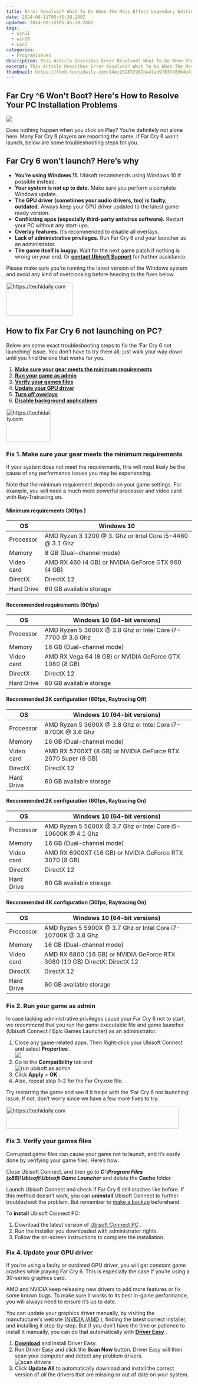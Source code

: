 ```yaml
---
title: Error Resolved? What To Do When The Mass Effect Legendary Edition Won't Start
date: 2024-09-11T05:45:39.200Z
updated: 2024-09-12T05:45:39.200Z
tags:
  - win11
  - win10
  - win7
categories:
  - ProgramIssues
description: This Article Describes Error Resolved? What To Do When The Mass Effect Legendary Edition Won't Start
excerpt: This Article Describes Error Resolved? What To Do When The Mass Effect Legendary Edition Won't Start
thumbnail: https://thmb.techidaily.com/14ec252872982da41ad9f63f459b4e43e487f639283132cbb2c57561289fd670.jpg
---
```


## Far Cry ^6 Won't Boot? Here's How to Resolve Your PC Installation Problems

![](https://images.drivereasy.com/wp-content/uploads/2021/10/far-cry.png)

 Does nothing happen when you click on Play? You’re definitely not alone here. Many Far Cry 6 players are reporting the same. If Far Cry 6 won’t launch, below are some troubleshooting steps for you.

## Far Cry 6 won’t launch? Here’s why

* **You’re using Windows 11.** Ubisoft recommends using Windows 10 if possible instead.
* **Your system is not up to date.** Make sure you perform a complete Windows update.
* **The GPU driver (sometimes your audio drivers, too) is faulty, outdated.** Always keep your GPU driver updated to the latest game-ready version.
* **Conflicting apps (especially third-party antivirus software).** Restart your PC without any start-ups.
* **Overlay features.** It’s recommended to disable all overlays.
* **Lack of administrative privileges.** Run Far Cry 6 and your launcher as an administrator.
* **The game itself is buggy.** Wait for the next game patch if nothing is wrong on your end. Or **[contact Ubisoft Support](https://www.ubisoft.com/en-gb/help/contact)**  for further assistance.

 Please make sure you’re running the latest version of the Windows system and avoid any kind of overclocking before heading to the fixes below.





<!-- affiliate ads begin -->
<a href="https://aligracehair.sjv.io/c/5597632/2115929/19272" target="_top" id="2115929">
  <img src="//a.impactradius-go.com/display-ad/19272-2115929" border="0" alt="https://techidaily.com" width="180" height="90"/>
</a>
<img height="0" width="0" src="https://aligracehair.sjv.io/i/5597632/2115929/19272" style="position:absolute;visibility:hidden;" border="0" />
<!-- affiliate ads end -->




## How to fix Far Cry 6 not launching on PC?

 Below are some exact troubleshooting steps to fix the ‘Far Cry 6 not launching’ issue. You don’t have to try them all; just walk your way down until you find the one that works for you.

1. **[Make sure your gear meets the minimum requirements](https://tools.techidaily.com/drivereasy/download/)**
2. **[Run your game as admin](https://tools.techidaily.com/drivereasy/download/)**
3. **[Verify your games files](https://tools.techidaily.com/drivereasy/download/)**
4. **[Update your GPU driver](https://tools.techidaily.com/drivereasy/download/)**
5. **[Turn off overlays](https://tools.techidaily.com/drivereasy/download/)**
6. **[Disable background applications](https://tools.techidaily.com/drivereasy/download/)**





<!-- affiliate ads begin -->
<a href="https://aligracehair.sjv.io/c/5597632/2135350/19272" target="_top" id="2135350">
  <img src="//a.impactradius-go.com/display-ad/19272-2135350" border="0" alt="https://techidaily.com" width="120" height="90"/>
</a>
<img height="0" width="0" src="https://aligracehair.sjv.io/i/5597632/2135350/19272" style="position:absolute;visibility:hidden;" border="0" />
<!-- affiliate ads end -->




### Fix 1\. Make sure your gear meets the minimum requirements

 If your system does not meet the requirements, this will most likely be the cause of any performance issues you may be experiencing.

 Note that the minimum requirement depends on your game settings. For example, you will need a much more powerful processor and video card with Ray-Tratracing on.

#### Minimum requirements (**30fps** )

| OS         | Windows 10                                                 |
| ---------- | ---------------------------------------------------------- |
| Processor  | AMD Ryzen 3 1200 @ 3\. Ghz or Intel Core i5-4460 @ 3.1 Ghz |
| Memory     | 8 GB (Dual-channel mode)                                   |
| Video card | AMD RX 460 (4 GB) or NVIDIA GeForce GTX 960 (4 GB)         |
| DirectX    | DirectX 12                                                 |
| Hard Drive | 60 GB available storage                                    |

#### Recommended requirements (60fps)

| OS         | Windows 10 (64-bit versions)                                |
| ---------- | ----------------------------------------------------------- |
| Processor  | AMD Ryzen 5 3600X @ 3.8 Ghz or Intel Core i7-7700 @ 3.6 Ghz |
| Memory     | 16 GB (Dual-channel mode)                                   |
| Video card | AMD RX Vega 64 (8 GB) or NVIDIA GeForce GTX 1080 (8 GB)     |
| DirectX    | DirectX 12                                                  |
| Hard Drive | 60 GB available storage                                     |

#### Recommended 2K configuration (60fps, Raytracing Off)

| OS         | Windows 10 (64-bit versions)                                 |
| ---------- | ------------------------------------------------------------ |
| Processor  | AMD Ryzen 5 3600X @ 3.8 Ghz or Intel Core i7-9700K @ 3.6 Ghz |
| Memory     | 16 GB (Dual-channel mode)                                    |
| Video card | AMD RX 5700XT (8 GB) or NVIDIA GeForce RTX 2070 Super (8 GB) |
| DirectX    | DirectX 12                                                   |
| Hard Drive | 60 GB available storage                                      |

#### Recommended 2K configuration (60fps, Raytracing On)

| OS         | Windows 10 (64-bit versions)                                  |
| ---------- | ------------------------------------------------------------- |
| Processor  | AMD Ryzen 5 5600X @ 3.7 Ghz or Intel Core i5-10600K @ 4.1 Ghz |
| Memory     | 16 GB (Dual-channel mode)                                     |
| Video card | AMD RX 6900XT (16 GB) or NVIDIA GeForce RTX 3070 (8 GB)       |
| DirectX    | DirectX 12                                                    |
| Hard Drive | 60 GB available storage                                       |

#### Recommended 4K configuration (30fps, Raytracing On)

| OS         | Windows 10 (64-bit versions)                                               |
| ---------- | -------------------------------------------------------------------------- |
| Processor  | AMD Ryzen 5 5900X @ 3.7 Ghz or Intel Core i7-10700K @ 3.8 Ghz              |
| Memory     | 16 GB (Dual-channel mode)                                                  |
| Video card | AMD RX 6800 (16 GB) or NVIDIA GeForce RTX 3080 (10 GB) DirectX: DirectX 12 |
| DirectX    | DirectX 12                                                                 |
| Hard Drive | 60 GB available storage                                                    |

### Fix 2\. Run your game as admin

 In case lacking administrative privileges cause your Far Cry 6 not to start, we recommend that you run the game executable file and game launcher (Ubisoft Connect / Epic Games Launcher) as an administrator.

1. Close any game-related apps. Then Right-click your Ubisoft Connect and select **Properties** .  
![](https://images.drivereasy.com/wp-content/uploads/2021/10/properties.jpg)
2. Go to the **Compatibility**  tab and  
![run ubisoft as admin](https://images.drivereasy.com/wp-content/uploads/2021/10/run-as-admin.jpg)
3. Click **Apply** \> **OK** .
4. Also, repeat step 1\~2 for the Far Cry.exe file.

 Try restarting the game and see if it helps with the ‘Far Cry 6 not launching’ issue. If not, don’t worry since we have a few more fixes to try.





<!-- affiliate ads begin -->
<a href="https://aligracehair.sjv.io/c/5597632/2135418/19272" target="_top" id="2135418">
  <img src="//a.impactradius-go.com/display-ad/19272-2135418" border="0" alt="https://techidaily.com" width="468" height="60"/>
</a>
<img height="0" width="0" src="https://aligracehair.sjv.io/i/5597632/2135418/19272" style="position:absolute;visibility:hidden;" border="0" />
<!-- affiliate ads end -->




### Fix 3\. Verify your games files

 Corrupted game files can cause your game not to launch, and it’s easily done by verifying your game files. Here’s how:

 Close Ubisoft Connect, and then go to _**C:\\Program Files (x86)\\Ubisoft\\Ubisoft Game Launcher**_ and delete the **Cache** folder.

 Launch Ubisoft Connect and check if Far Cry 6 still crashes like before. If this method doesn’t work, you can **uninstall** Ubisoft Connect to further troubleshoot the problem. But remember to [make a backup](https://www.ubisoft.com/en-us/help/connectivity-and-performance/article/manually-backing-up-ubisoft-connect-pc-save-files/000063179) beforehand.

 To **install** Ubisoft Connect PC:

1. Download the latest version of [Ubisoft Connect PC](https://ubi.li/4vxt9) .
2. Run the installer you downloaded with administrator rights.
3. Follow the on-screen instructions to complete the installation.

### Fix 4\. Update your GPU driver

 If you’re using a faulty or outdated GPU driver, you will get constant game crashes while playing Far Cry 6\. This is especially the case if you’re using a 30-series graphics card.

 AMD and NVIDIA keep releasing new drivers to add more features or fix some known bugs. To make sure it works to its best in-game performance, you will always need to ensure it’s up to date.

 You can update your graphics driver manually, by visiting the manufacturer’s website ([NVIDIA](https://tools.techidaily.com/drivereasy/download/) /[AMD](https://www.amd.com/en/support) ), finding the latest correct installer, and installing it step-by-step. But if you don’t have the time or patience to install it manually, you can do that automatically with **[Driver Easy](https://tools.techidaily.com/drivereasy/download/)**  .

1. **[Download](https://tools.techidaily.com/drivereasy/download/)**  and install Driver Easy.
2. Run Driver Easy and click the **Scan Now** button. Driver Easy will then scan your computer and detect any problem drivers.  
![scan drivers](https://images.drivereasy.com/wp-content/uploads/2021/10/scan-now-5.7.0.jpg)
3. Click **Update All** to automatically download and install the correct version of _all_ the drivers that are missing or out of date on your system.  




<!-- affiliate ads begin -->
<span id="1484963">
					<video width="864" height="864" style="cursor:pointer"
           poster="//a.impactradius-go.com/display-clicktoplayimage/1484963.png"
           onclick="if(!this.playClicked){this.play();this.setAttribute('controls',true);this.playClicked=true;}">
	   <source src="//a.impactradius-go.com/display-ad/16446-1484963">
	   <img src="//a.impactradius-go.com/display-clicktoplayimage/1484963.png" style="border: none; height: 100%; width: 100%; object-fit: contain">
	</video>
	<div style="width:540px;text-align:center"><a href="javascript:window.open(decodeURIComponent('https%3A%2F%2Flaganoo.pxf.io%2Fc%2F5597632%2F1484963%2F16446'), '_blank');void(0);">Click here</a></div>
</span>
<img height="0" width="0" src="https://imp.pxf.io/i/5597632/1484963/16446" style="position:absolute;visibility:hidden;" border="0" />
<!-- affiliate ads end -->




 (This requires the **[Pro version](https://tools.techidaily.com/drivereasy/download/)**  – you’ll be prompted to upgrade when you click Update All. If you don’t want to pay for the Pro version, you can still download and install all the drivers you need with the free version; you just have to download them one at a time, and manually install them, the normal Windows way.)  
![update all drivers](https://images.drivereasy.com/wp-content/uploads/2021/10/update-all.jpg)
4. Restart your PC for the changes to take full effect.




<!-- affiliate ads begin -->
<a href="https://appsumo.8odi.net/c/5597632/2123734/7443" target="_top" id="2123734">
  <img src="//a.impactradius-go.com/display-ad/7443-2123734" border="0" alt="https://techidaily.com" width="728" height="90"/>
</a>
<img height="0" width="0" src="https://appsumo.8odi.net/i/5597632/2123734/7443" style="position:absolute;visibility:hidden;" border="0" />
<!-- affiliate ads end -->





### Fix 5\. Turn off overlays

 It’s reported by some players that turning off all overlays helps with the crashing issue. You can follow the steps below to disable them.

1. Launch Ubisoft Connect, and go to **Settings** .
2. Under the General tab, untick the **Enable in-game overlay for supported games** and **Display FPS counter in game** .  
![Enable in-game overlay for supported games](https://images.drivereasy.com/wp-content/uploads/2021/10/in-game-overlay.jpg)
3. Try Far Cry 6 again to test the issue.




<!-- affiliate ads begin -->
<span id="1977032">
					<video width="128" height="480" style="cursor:pointer"
           poster="//a.impactradius-go.com/display-clicktoplayimage/1977032.png"
           onclick="if(!this.playClicked){this.play();this.setAttribute('controls',true);this.playClicked=true;}">
	   <source src="//a.impactradius-go.com/display-ad/22993-1977032">
	   <img src="//a.impactradius-go.com/display-clicktoplayimage/1977032.png" style="border: none; height: 100%; width: 100%; object-fit: contain">
	</video>
	<div style="width:80px;text-align:center"><a href="javascript:window.open(decodeURIComponent('https%3A%2F%2Fhomestyler.sjv.io%2Fc%2F5597632%2F1977032%2F22993'), '_blank');void(0);">Click here</a></div>
</span>
<img height="0" width="0" src="https://imp.pxf.io/i/5597632/1977032/22993" style="position:absolute;visibility:hidden;" border="0" />
<!-- affiliate ads end -->









<!-- affiliate ads begin -->
<a href="https://appsumo.8odi.net/c/5597632/2130886/7443" target="_top" id="2130886">
  <img src="//a.impactradius-go.com/display-ad/7443-2130886" border="0" alt="https://techidaily.com" width="728" height="90"/>
</a>
<img height="0" width="0" src="https://appsumo.8odi.net/i/5597632/2130886/7443" style="position:absolute;visibility:hidden;" border="0" />
<!-- affiliate ads end -->




### Fix 6\. Disable background applications

 Some Microsoft services or third-party software may interfere with your Far Cry 6\. If that’s the case, you may need to close all background programs and reboot your system.

1. Press the **Windows**  and **R** key at the same time to invoke the Run box.
2. Type in _**msconfig**_ and press **Enter** .  
![](https://images.drivereasy.com/wp-content/uploads/2020/09/msconfig-1.jpg)
3. Choose **Selective startup** , and uncheck **Load startup items** .  
![Uncheck Load startup item](https://images.drivereasy.com/wp-content/uploads/2021/10/load-start-ups-no.jpg)
4. Reboot your system.

 If everything works fine without any background apps running, you might need to find the problematic one by[performing a clean boot](https://tools.techidaily.com/drivereasy/download/) .

#### Some apps that are worth noticing

 Below is a list of some software that is known to have issues with Ubisoft games.

| **Fullscreen overlays**                | Overwolf                          |
| -------------------------------------- | --------------------------------- |
| **Hardware monitoring software**       | MSI Afterburner, Riva Tuner       |
| **Peer-to-Peer software**              | BitTorrent, uTorrent              |
| **RGB Controllers or game optimizers** | Razer Synapse, SteelSeries Engine |
| **Streaming application**              | OBS, XSplit Gamecaster            |
| **Software impacting applications**    | f.lux, Nexus Launcher             |
| **VPN software**                       | Hamachi                           |
| **Video chat services**                | Skype                             |
| **Virtualizing software**              | Vmware                            |
| **VoIP applications**                  | Discord, TeamSpeak                |

---

 Does your Far Cry 6 finally start? Feel free to leave us a comment if you have any questions or suggestions. We would like to help with the ‘Far Cry 6 not launching’ issue, but if it keeps giving you a hard time, you may need to wait for the next game patch.

* [game crash](https://tools.techidaily.com/drivereasy/download/)
* [games](https://tools.techidaily.com/drivereasy/download/)
* [Windows](https://tools.techidaily.com/drivereasy/download/)

<ins class="adsbygoogle"
     style="display:block"
     data-ad-format="autorelaxed"
     data-ad-client="ca-pub-7571918770474297"
     data-ad-slot="1223367746"></ins>



<ins class="adsbygoogle"
     style="display:block"
     data-ad-client="ca-pub-7571918770474297"
     data-ad-slot="8358498916"
     data-ad-format="auto"
     data-full-width-responsive="true"></ins>

<span class="atpl-alsoreadstyle">Also read:</span>
<div><ul>
<li><a href="https://youtube-webster.techidaily.com/024-approved-whats-your-youtube-revenue-breakdown-per-branded-playlist/"><u>[New] 2024 Approved  What's Your Youtube Revenue Breakdown per Branded Playlist?</u></a></li>
<li><a href="https://article-posts.techidaily.com/new-close-encounters-experiencing-roblox-at-greater-detail-for-2024/"><u>[New] Close Encounters  Experiencing Roblox At Greater Detail for 2024</u></a></li>
<li><a href="https://instagram-video-files.techidaily.com/new-download-instagram-reels-effortlessly-anytime-for-2024/"><u>[New] Download Instagram Reels Effortlessly, Anytime for 2024</u></a></li>
<li><a href="https://win-answers.techidaily.com/solved-fortnite-entry-point-not-found/"><u>[Solved] Fortnite Entry Point Not Found</u></a></li>
<li><a href="https://win-answers.techidaily.com/solved-minecraft-black-screen-issue-2024-tips/"><u>[SOLVED] Minecraft Black Screen Issue – 2024 Tips</u></a></li>
<li><a href="https://extra-lessons.techidaily.com/updated-apex-newcomer-catalogue-panzoid-edition/"><u>[Updated] Apex Newcomer Catalogue  Panzoid Edition</u></a></li>
<li><a href="https://win-answers.techidaily.com/8-crucial-fixes-to-avoid-marvels-guardians-of-the-galaxy-game-crashing-on-pc-platforms/"><u>8 Crucial Fixes to Avoid Marvel's 'Guardians of the Galaxy' Game Crashing on PC Platforms</u></a></li>
<li><a href="https://win-answers.techidaily.com/addressing-playstation-issues-how-to-resolve-armored-core-vi-not-loading-problems/"><u>Addressing PlayStation Issues: How to Resolve 'Armored Core VI Not Loading' Problems</u></a></li>
<li><a href="https://win-answers.techidaily.com/beat-world-of-warships-pc-issues-5-rapid-remedies-for-unexpected-crashes/"><u>Beat World of Warships PC Issues: 5 Rapid Remedies for Unexpected Crashes</u></a></li>
<li><a href="https://win-answers.techidaily.com/bypassing-error-code-130-on-your-steam-installation-made-easy/"><u>Bypassing Error Code 130 on Your Steam Installation Made Easy</u></a></li>
<li><a href="https://win-answers.techidaily.com/call-of-dutys-black-ops-cold-war-mastering-crash-fixes-for-a-seamless-pc-gaming-experience/"><u>Call of Duty's Black Ops Cold War - Mastering Crash Fixes for a Seamless PC Gaming Experience</u></a></li>
<li><a href="https://win-answers.techidaily.com/cracking-the-code-on-persistent-frostpunk-crashes-a-comprehensive-fix-guide/"><u>Cracking the Code on Persistent Frostpunk Crashes - A Comprehensive Fix Guide</u></a></li>
<li><a href="https://win-answers.techidaily.com/dealing-with-wsappx-strategies-for-reducing-intense-resource-use-on-your-device/"><u>Dealing with WSAPPX: Strategies for Reducing Intense Resource Use on Your Device</u></a></li>
<li><a href="https://buynow-info.techidaily.com/discovering-the-charm-of-contemporary-lighting-the-taotronics-tt-dl16-revealed/"><u>Discovering the Charm of Contemporary Lighting: The TaoTronics TT-DL16 Revealed</u></a></li>
<li><a href="https://win-answers.techidaily.com/effective-solutions-to-fix-outriders-game-latency-problems/"><u>Effective Solutions to Fix Outriders Game Latency Problems</u></a></li>
<li><a href="https://facebook.techidaily.com/embarking-on-the-journey-of-modern-love-with-facebooks-new-feature/"><u>Embarking on the Journey of Modern Love with Facebook's New Feature</u></a></li>
<li><a href="https://win-answers.techidaily.com/expert-tips-to-fix-launch-problems-with-overwatch-2-in-202n4-top-7-hacks/"><u>Expert Tips to Fix Launch Problems with Overwatch 2 in 202N4 - Top 7 Hacks</u></a></li>
<li><a href="https://win-answers.techidaily.com/five-simple-steps-to-correct-microsoft-words-common-execution-error/"><u>Five Simple Steps to Correct Microsoft Word's Common Execution Error</u></a></li>
<li><a href="https://sound-issues.techidaily.com/fixing-sound-glitches-and-audio-warping-in-windows-11-and-7-a-comprehensive-guide/"><u>Fixing Sound Glitches and Audio Warping in Windows 11 & 7: A Comprehensive Guide</u></a></li>
<li><a href="https://win-answers.techidaily.com/fixing-the-silent-void-resolving-skyrims-audio-malfunction/"><u>Fixing the Silent Void: Resolving Skyrim's Audio Malfunction</u></a></li>
<li><a href="https://win-answers.techidaily.com/fortnite-access-issue-how-to-fix-entry-point-unavailable-error/"><u>Fortnite Access Issue: How to Fix 'Entry Point Unavailable' Error</u></a></li>
<li><a href="https://win-answers.techidaily.com/game-on-without-interruption-troubleshooting-street-fighter-6-crashes/"><u>Game On Without Interruption: Troubleshooting Street Fighter 6 Crashes</u></a></li>
<li><a href="https://win-answers.techidaily.com/1722991355256-haley-ba-et-al-2n-glyphosate-in-surface-water-a-review-of-occurrence-and-potential-impacts-on-aquatic-ecosystems-environ-monit-assess-1896-401/"><u>Haley BA., Et Al (2N). Glyphosate in Surface Water: A Review of Occurrence and Potential Impacts on Aquatic Ecosystems. Environ Monit Assess, 189(6), 401.</u></a></li>
<li><a href="https://win-answers.techidaily.com/high-cpu-use-by-chrome-heres-the-solution/"><u>High CPU Use by Chrome? Here's the Solution!</u></a></li>
<li><a href="https://win-answers.techidaily.com/how-to-resolve-recurring-obs-issues-on-windows-11-and-windows-1n-comprehensive-guide/"><u>How to Resolve Recurring OBS Issues on Windows 11 and Windows 1N - Comprehensive Guide</u></a></li>
<li><a href="https://win-answers.techidaily.com/how-to-restore-voice-communication-functionality-for-among-us-players-on-windows-computers/"><u>How to Restore Voice Communication Functionality for Among Us Players on Windows Computers</u></a></li>
<li><a href="https://win-answers.techidaily.com/how-to-smoothly-solve-google-chrome-freezing-issues-on-windows-11/"><u>How to Smoothly Solve Google Chrome Freezing Issues on Windows 11</u></a></li>
<li><a href="https://win-answers.techidaily.com/how-to-successfully-start-your-mass-effect-legendary-journey-tips-and-solutions/"><u>How to Successfully Start Your Mass Effect Legendary Journey - Tips & Solutions</u></a></li>
<li><a href="https://unlock-android.techidaily.com/in-2024-how-to-change-infinix-zero-30-5g-lock-screen-clock-in-seconds-by-drfone-android/"><u>In 2024, How To Change Infinix Zero 30 5G Lock Screen Clock in Seconds</u></a></li>
<li><a href="https://win-answers.techidaily.com/master-the-seas-without-interruption-fixing-assassins-creed-odyssey-pc-problems/"><u>Master the Seas Without Interruption - Fixing Assassin's Creed Odyssey PC Problems</u></a></li>
<li><a href="https://win-answers.techidaily.com/1722998487396-pc-compatibility-issues-fixed-in-latest-patch-for-euro-truck-simulator-2/"><u>PC Compatibility Issues Fixed in Latest Patch for Euro Truck Simulator 2</u></a></li>
<li><a href="https://win-answers.techidaily.com/pc-trouble-heres-how-to-resolve-persistent-content-warning-crashes/"><u>PC Trouble? Here’s How to Resolve Persistent ‘Content Warning’ Crashes</u></a></li>
<li><a href="https://win-answers.techidaily.com/pc-troubleshooting-for-starfield-how-to-prevent-freezing-and-crashes/"><u>PC Troubleshooting for Starfield: How to Prevent Freezing & Crashes</u></a></li>
<li><a href="https://win-answers.techidaily.com/resolving-the-dreaded-steam-error-code-130-a-step-by-step-guide/"><u>Resolving the Dreaded Steam Error Code 130: A Step-by-Step Guide</u></a></li>
<li><a href="https://youtube-clips.techidaily.com/step-by-step-guide-to-find-youtube-hidden-videos/"><u>Step-By-Step Guide to Find YouTube Hidden Videos</u></a></li>
<li><a href="https://win-answers.techidaily.com/success-story-correctly-installing-the-ds4-driver-for-windows-and-enjoying-uninterrupted-gameplay/"><u>Success Story: Correctly Installing the DS4 Driver for Windows and Enjoying Uninterrupted Gameplay</u></a></li>
<li><a href="https://win-answers.techidaily.com/troubleshooting-your-clownfish-microphone-mod-kit-solutions-to-audio-malfunctions/"><u>Troubleshooting Your Clownfish Microphone Mod Kit: Solutions to Audio Malfunctions</u></a></li>
<li><a href="https://win-howtos.techidaily.com/ultimate-guide-resolving-critical-bugs-in-black-ops-4/"><u>Ultimate Guide: Resolving Critical Bugs in Black Ops 4</u></a></li>
<li><a href="https://win-answers.techidaily.com/yakuza-nremastered-for-pc-troubleshooting-steps-to-stop-game-crashes/"><u>Yakuza N_Remastered for PC - Troubleshooting Steps to Stop Game Crashes</u></a></li>
</ul></div>
